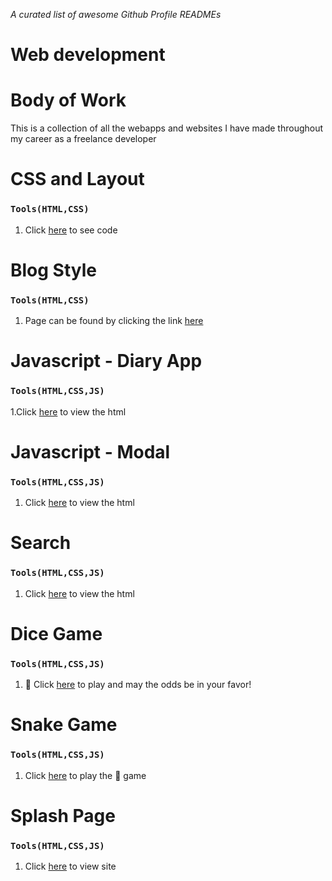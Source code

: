 <i>A curated list of awesome Github Profile READMEs</i>

# Web development
# Body of Work
This is a collection of all the webapps and websites I have made throughout my career as a freelance developer

# CSS and Layout
### `Tools(HTML,CSS)`
1. Click [here](chal-8.html) to see code

# Blog Style
### `Tools(HTML,CSS)`
1. Page can be found by clicking the link [here](csschal/blog.html)

# Javascript - Diary App
### `Tools(HTML,CSS,JS)`
1.Click [here](csschal/index.html) to view the html


# Javascript - Modal
### `Tools(HTML,CSS,JS)`
1. Click [here](modal/index.html) to view the html


# Search
### `Tools(HTML,CSS,JS)`
1. Click [here](search/index.html) to view the html

#  Dice Game
### `Tools(HTML,CSS,JS)`
1. 🎲 Click [here](dicegame/index.html) to play and may the odds be in your favor!


# Snake Game
### `Tools(HTML,CSS,JS)`
1. Click [here](snakegame/index.html) to play the 🐍 game

# Splash Page
### `Tools(HTML,CSS,JS)`
1. Click [here](bbq/index.html) to view site 


